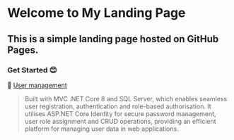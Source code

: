 # Welcome to My Landing Page
## This is a simple landing page hosted on GitHub Pages.  
### Get Started  :blush:

 :round_pushpin: [User management](https://github.com/nittayac/Identitymanager)

> Built with MVC .NET Core 8 and SQL Server, which enables seamless user registration, authentication and role-based authorisation. It utilises ASP.NET Core Identity for secure password management, user role assignment and CRUD operations, providing an efficient platform for managing user data in web applications.
